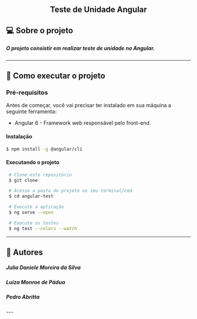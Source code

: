 <h2 align="center"> 
 Teste de Unidade Angular
</h2>

## 💻 Sobre o projeto

  <h5> O projeto consistir em realizar teste de unidade no Angular.</h5>

---

## 🚀 Como executar o projeto

### Pré-requisitos

Antes de começar, você vai precisar ter instalado em sua máquina a seguinte ferramenta:
- Angular 6 - Framework web responsável pelo front-end.

#### Instalação

  ```bash
  $ npm install -g @angular/cli
  ```

#### Executando o projeto

   ```bash
    # Clone este repositório
    $ git clone 

    # Acesse a pasta do projeto no seu terminal/cmd
    $ cd angular-test

    # Execute a aplicação
    $ ng serve --open

    # Execute os testes
    $ ng test --colors --watch
   ```
---

## 🦸 Autores

<h5>Julia Daniele Moreira da Silva</h5>
<h5>Luiza Monroe de Pádua</h5>
<h5>Pedro Abritta</h5>
---
